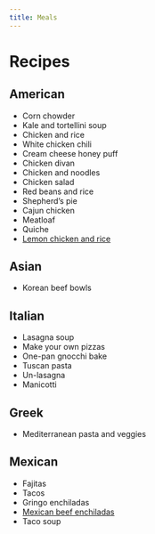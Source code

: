 ```yaml
---
title: Meals
---
```

# Recipes
## American
- Corn chowder
- Kale and tortellini soup
- Chicken and rice
- White chicken chili
- Cream cheese honey puff
- Chicken divan
- Chicken and noodles
- Chicken salad
- Red beans and rice
- Shepherd’s pie
- Cajun chicken
- Meatloaf
- Quiche
- [Lemon chicken and rice](/meals/lemon_chicken.md)

## Asian
- Korean beef bowls

## Italian
- Lasagna soup
- Make your own pizzas
- One-pan gnocchi bake
- Tuscan pasta
- Un-lasagna
- Manicotti

## Greek
- Mediterranean pasta and veggies

## Mexican
- Fajitas
- Tacos
- Gringo enchiladas
- [Mexican beef enchiladas](/meals/mexican_beef_enchiladas.md)
- Taco soup
